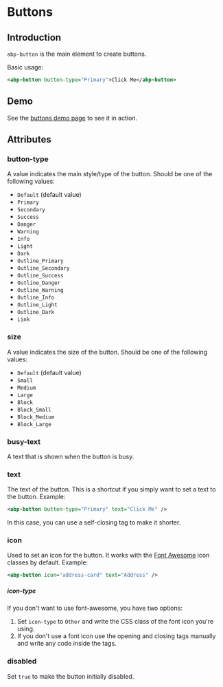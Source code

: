 # Buttons

## Introduction

`abp-button` is the main element to create buttons.

Basic usage:

````xml
<abp-button button-type="Primary">Click Me</abp-button>
````

## Demo

See the [buttons demo page](https://bootstrap-taghelpers.abp.io/Components/Buttons) to see it in action.

## Attributes

### button-type

A value indicates the main style/type of the button. Should be one of the following values:

* `Default` (default value)
* `Primary`
* `Secondary`
* `Success`
* `Danger`
* `Warning`
* `Info`
* `Light`
* `Dark`
* `Outline_Primary`
* `Outline_Secondary`
* `Outline_Success`
* `Outline_Danger`
* `Outline_Warning`
* `Outline_Info`
* `Outline_Light`
* `Outline_Dark`
* `Link`

### size

A value indicates the size of the button. Should be one of the following values:

* `Default` (default value)
* `Small`
* `Medium`
* `Large`
* `Block`
* `Block_Small`
* `Block_Medium`
* `Block_Large`

### busy-text

A text that is shown when the button is busy.

### text

The text of the button. This is a shortcut if you simply want to set a text to the button. Example:

````xml
<abp-button button-type="Primary" text="Click Me" />
````

In this case, you can use a self-closing tag to make it shorter.

### icon

Used to set an icon for the button. It works with the [Font Awesome](https://fontawesome.com/) icon classes by default. Example:

````xml
<abp-button icon="address-card" text="Address" />
````

##### icon-type

If you don't want to use font-awesome, you have two options:

1. Set `icon-type` to `Other` and write the CSS class of the font icon you're using.
2. If you don't use a font icon use the opening and closing tags manually and write any code inside the tags.

### disabled

Set `true` to make the button initially disabled.